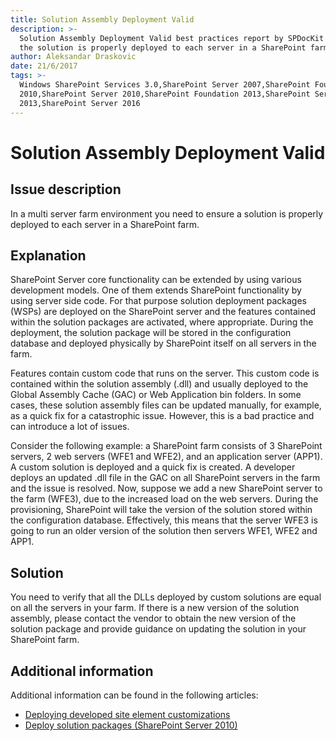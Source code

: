 ```yaml
---
title: Solution Assembly Deployment Valid
description: >-
  Solution Assembly Deployment Valid best practices report by SPDocKit checks if
  the solution is properly deployed to each server in a SharePoint farm.
author: Aleksandar Draskovic
date: 21/6/2017
tags: >-
  Windows SharePoint Services 3.0,SharePoint Server 2007,SharePoint Foundation
  2010,SharePoint Server 2010,SharePoint Foundation 2013,SharePoint Server
  2013,SharePoint Server 2016
---
```


# Solution Assembly Deployment Valid

## Issue description

In a multi server farm environment you need to ensure a solution is properly deployed to each server in a SharePoint farm.

## Explanation

SharePoint Server core functionality can be extended by using various development models. One of them extends SharePoint functionality by using server side code. For that purpose solution deployment packages \(WSPs\) are deployed on the SharePoint server and the features contained within the solution packages are activated, where appropriate. During the deployment, the solution package will be stored in the configuration database and deployed physically by SharePoint itself on all servers in the farm.

Features contain custom code that runs on the server. This custom code is contained within the solution assembly \(.dll\) and usually deployed to the Global Assembly Cache \(GAC\) or Web Application bin folders. In some cases, these solution assembly files can be updated manually, for example, as a quick fix for a catastrophic issue. However, this is a bad practice and can introduce a lot of issues.

Consider the following example: a SharePoint farm consists of 3 SharePoint servers, 2 web servers \(WFE1 and WFE2\), and an application server \(APP1\). A custom solution is deployed and a quick fix is created. A developer deploys an updated .dll file in the GAC on all SharePoint servers in the farm and the issue is resolved. Now, suppose we add a new SharePoint server to the farm \(WFE3\), due to the increased load on the web servers. During the provisioning, SharePoint will take the version of the solution stored within the configuration database. Effectively, this means that the server WFE3 is going to run an older version of the solution then servers WFE1, WFE2 and APP1.

## Solution

You need to verify that all the DLLs deployed by custom solutions are equal on all the servers in your farm. If there is a new version of the solution assembly, please contact the vendor to obtain the new version of the solution package and provide guidance on updating the solution in your SharePoint farm.

## Additional information

Additional information can be found in the following articles:

* [Deploying developed site element customizations](https://technet.microsoft.com/en-us/library/cc262995%28v=office.12%29.aspx)
* [Deploy solution packages \(SharePoint Server 2010\)](https://technet.microsoft.com/en-us/library/cc262995%28v=office.14%29.aspx)

